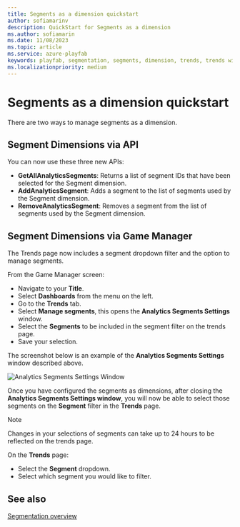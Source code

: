 ```yaml
---
title: Segments as a dimension quickstart
author: sofiamarinv
description: QuickStart for Segments as a dimension
ms.author: sofiamarin
ms.date: 11/08/2023
ms.topic: article
ms.service: azure-playfab
keywords: playfab, segmentation, segments, dimension, trends, trends with segments as a dimension, segments as a dimension, quickstart, how to
ms.localizationpriority: medium
---
```


# Segments as a dimension quickstart

There are two ways to manage segments as a dimension.

## Segment Dimensions via API 
You can now use these three new APIs: 
- **GetAllAnalyticsSegments**: Returns a list of segment IDs that have been selected for the Segment dimension. 
- **AddAnalyticsSegment**: Adds a segment to the list of segments used by the Segment dimension. 
- **RemoveAnalyticsSegment**: Removes a segment from the list of segments used by the Segment dimension. 
 
## Segment Dimensions via Game Manager 

The Trends page now includes a segment dropdown filter and the option to manage segments. 
 
From the Game Manager screen: 
- Navigate to your **Title**. 
- Select **Dashboards** from the menu on the left. 
- Go to the **Trends** tab. 
- Select **Manage segments**, this opens the **Analytics Segments Settings** window. 
- Select the **Segments** to be included in the segment filter on the trends page. 
- Save your selection. 
 
The screenshot below is an example of the **Analytics Segments Settings** window described above. 
 
 ![Analytics Segments Settings Window](media/segments-dimension-analytics-segments-settings.png)

Once you have configured the segments as dimensions, after closing the **Analytics Segments Settings window**, you will now be able to select those segments on the **Segment** filter in the **Trends** page. 
 
> [!NOTE]
> Changes in your selections of segments can take up to 24 hours to be reflected on the trends page.
 
On the **Trends** page:  
- Select the **Segment** dropdown. 
- Select which segment you would like to filter. 
 
## See also

[Segmentation overview](../../acting-data/segmentation-overview.md)
